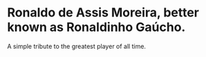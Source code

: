 # Ronaldo de Assis Moreira, better known as Ronaldinho Gaúcho.

A simple tribute to the greatest player of all time.
